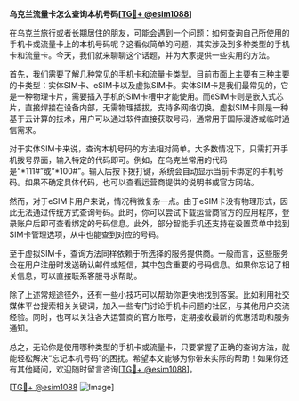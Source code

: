 **乌克兰流量卡怎么查询本机号码[[TG💪+ @esim1088](https://t.me/s/esim1088)]**

在乌克兰旅行或者长期居住的朋友，可能会遇到一个问题：如何查询自己所使用的手机卡或流量卡上的本机号码呢？这看似简单的问题，其实涉及到多种类型的手机卡和流量卡。今天，我们就来聊聊这个话题，并为大家提供一些实用的方法。

首先，我们需要了解几种常见的手机卡和流量卡类型。目前市面上主要有三种主要的卡类型：实体SIM卡、eSIM卡以及虚拟SIM卡。实体SIM卡是我们最常见的，它是一种物理卡片，需要插入手机的SIM卡槽中才能使用。而eSIM卡则是嵌入式芯片，直接焊接在设备内部，无需物理插拔，支持多网络切换。虚拟SIM卡则是一种基于云计算的技术，用户可以通过软件直接获取号码，通常用于国际漫游或临时通信需求。

对于实体SIM卡来说，查询本机号码的方法相对简单。大多数情况下，只需打开手机拨号界面，输入特定的代码即可。例如，在乌克兰常用的代码是“*111#”或“*100#”。输入后按下拨打键，系统会自动显示当前卡绑定的手机号码。如果不确定具体代码，也可以查看运营商提供的说明书或官方网站。

然而，对于eSIM卡用户来说，情况稍微复杂一点。由于eSIM卡没有物理形式，因此无法通过传统方式查询号码。此时，你可以尝试下载运营商官方的应用程序，登录账户后即可查看绑定的号码信息。此外，部分智能手机还支持在设置菜单中找到SIM卡管理选项，从中也能查到对应的号码。

至于虚拟SIM卡，查询方法同样依赖于所选择的服务提供商。一般而言，这些服务会在用户注册时发送确认邮件或短信，其中包含重要的号码信息。如果你忘记了相关信息，可以直接联系客服寻求帮助。

除了上述常规途径外，还有一些小技巧可以帮助你更快地找到答案。比如利用社交媒体平台搜索相关关键词，加入一些专门讨论手机卡问题的社区，与其他用户交流经验。同时，也可以关注各大运营商的官方账号，定期接收最新的优惠活动和服务通知。

总之，无论你是使用哪种类型的手机卡或流量卡，只要掌握了正确的查询方法，就能轻松解决“忘记本机号码”的困扰。希望本文能够为你带来实际的帮助！如果你还有其他疑问，欢迎随时留言咨询[[TG💪+ @esim1088](https://t.me/s/esim1088)]。

[[TG💪+ @esim1088](https://t.me/s/esim1088) ![Image](https://i.postimg.cc/4NQfJmqS/Snipaste-2025-05-13-00-14-12.png)]